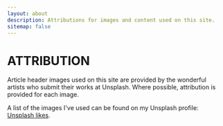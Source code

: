 ```yaml
---
layout: about
description: Attributions for images and content used on this site.
sitemap: false
---
```


# ATTRIBUTION

Article header images used on this site are provided by the wonderful artists who submit their works at Unsplash. Where possible, attribution is provided for each image.

A list of the images I've used can be found on my Unsplash profile: [Unsplash likes](https://unsplash.com/@aaronparker/likes).
